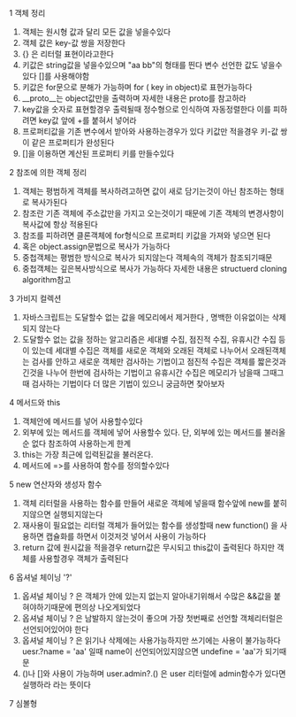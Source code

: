 1 객체 정리

1. 객체는 원시형 값과 달리 모든 값을 넣을수있다
2. 객체 값은 key-값 쌍을 저장한다
3. {} 은 리터럴 표현이라고한다
4. 키값은 string값을 넣을수있으며 "aa bb"의 형태를 띈다 변수 선언한 값도 넣을수있다 []를 사용해야함
5. 키값은 for문으로 분해가 가능하며 for ( key in object)로 표현가능하다
6. __proto__는 object값만을 출력하며 자세한 내용은 proto를 참고하라
7. key값을 숫자로 표현할경우 출력될때 정수형으로 인식하여 자동정렬한다 이를 피하려면 key값 앞에 +를 붙혀서 넣어라
8. 프로퍼티값을 기존 변수에서 받아와 사용하는경우가 있다 키값만 적을경우 키-값 쌍이 같은 프로퍼티가 완성된다
9. []을 이용하면 계산된 프로퍼티 키를 만들수있다 

2 참조에 의한 객체 정리

1. 객체는 평범하게 객체를 복사하려고하면 값이 새로 담기는것이 아닌 참조하는 형태로 복사가된다
2. 참조란 기존 객체에 주소값만을 가지고 오는것이기 때문에 기존 객체의 변경사항이 복사값에 항상 적용된다
3. 참조를 피하려면 클론객체에 for형식으로 프로퍼티 키값을 가져와 넣으면 된다
4. 혹은 object.assign문법으로 복사가 가능하다
5. 중첩객체는 평범한 방식으로 복사가 되지않는다 객체속의 객체가 참조되기때문
6. 중첩객체는 깊은복사방식으로 복사가 가능하다 자세한 내용은 structuerd cloning algorithm참고

3 가비지 컬렉션
1. 자바스크립트는 도달할수 없는 값을 메모리에서 제거한다 , 명백한 이유없이는 삭제되지 않는다
2. 도달할수 없는 값을 정하는 알고리즘은 세대별 수집, 점진적 수집, 유휴시간 수집 등이 있는데
세대별 수집은 객체를 새로운 객체와 오래된 객체로 나누어서 오래된객체는 검사를 안하고 새로운 객체만 검사하는 기법이고
점진적 수집은 객체를 짧은것과 긴것을 나누어 한번에 검사하는 기법이고
유휴시간 수집은 메모리가 남을때 그때그때 검사하는 기법이다
더 많은 기법이 있으니 궁금하면 찾아보자


4 메서드와 this
1. 객체안에 메서드를 넣어 사용할수있다
2. 외부에 있는 메서드를 객체에 넣어 사용할수 있다. 단, 외부에 있는 메서드를 불러올순 없다 참조하여 사용하는게 한계
3. this는 가장 최근에 입력된값을 불러온다.
4. 메서드에 =>를 사용하여 함수를 정의할수있다 

5 new 연산자와 생성자 함수
1. 객체 리터럴을 사용하는 함수를 만들어 새로운 객체에 넣을때 함수앞에 new를 붙히지않으면 실행되지않는다
2. 재사용이 필요없는 리터럴 객체가 들어있는 함수를 생성할때 new function() 을 사용하면 캡슐화를 하면서 이것저것 넣어서 사용이 가능하다
3. return 값에 원시값을 적을경우 return값은 무시되고 this값이 출력된다 하지만 객체를 사용할경우 객체가 출력된다

6 옵셔널 체이닝 '?'
1. 옵셔널 체이닝 ? 은 객체가 안에 있는지 없는지 알아내기위해서 수많은 &&값을 붙혀야하기때문에 편의상 나오게되었다
2. 옵셔널 체이닝 ? 은 남발하지 않는것이 좋으며 가장 첫번째로 선언할 객체리터럴은 선언되어있어야 한다
3. 옵셔널 체이닝 ? 은 읽기나 삭제에는 사용가능하지만 쓰기에는 사용이 불가능하다 uesr.?name = 'aa' 일때 name이 선언되어있지않으면 undefine = 'aa'가 되기때문
4. ()나 []와 사용이 가능하며 user.admin?.() 은 user 리터럴에 admin함수가 있다면 실행하라 라는 뜻이다


7 심볼형




